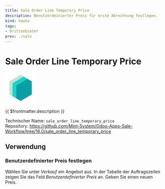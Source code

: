 ```yaml
---
title: Sale Order Line Temporary Price
description: Benutzerdeinierter Preis für erste Abrechnung festlegen.
kind: howto
tags:
- Drittanbieter
prev: ./sale
---
```

# Sale Order Line Temporary Price
![icon_oms_box](attachments/icons_odoo_mint_system.png)

{{ $frontmatter.description }}

Technischer Name: `sale_order_line_temporary_price`\
Repository: <https://github.com/Mint-System/Odoo-Apps-Sale-Workflow/tree/16.0/sale_order_line_temporary_price>

## Verwendung

### Benutzerdefinierter Preis festlegen

Wählen Sie unter *Verkauf* ein Angebot aus. In der Tabelle der Auftragszeilen zeigen Sie das Feld *Benutzerdefinierter Preis* an. Geben Sie einen neuen Preis.
